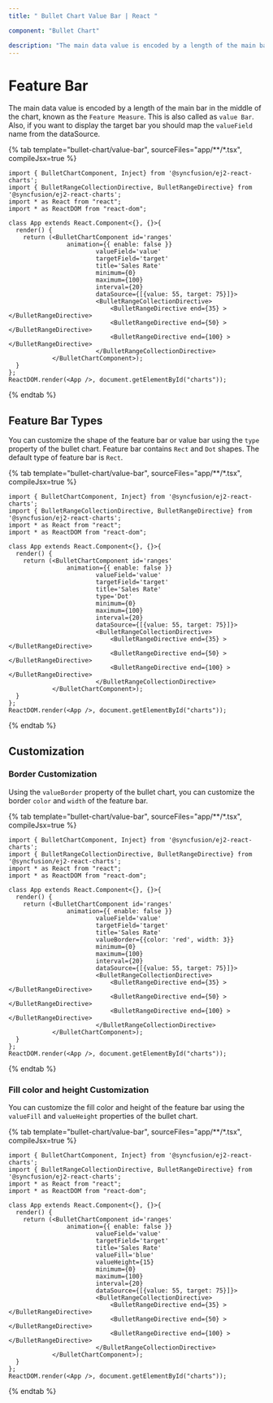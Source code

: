 ```yaml
---
title: " Bullet Chart Value Bar | React "

component: "Bullet Chart"

description: "The main data value is encoded by a length of the main bar in the middle of the chart, known as the Feature Measure. "
---
```


# Feature Bar

The main data value is encoded by a length of the main bar in the middle of the chart, known as the `Feature Measure`. This is also called as `value Bar`. Also, if you want to display the target bar you should map the `valueField` name from the dataSource.

{% tab template="bullet-chart/value-bar", sourceFiles="app/**/*.tsx", compileJsx=true %}

```tsx
import { BulletChartComponent, Inject} from '@syncfusion/ej2-react-charts';
import { BulletRangeCollectionDirective, BulletRangeDirective} from '@syncfusion/ej2-react-charts';
import * as React from "react";
import * as ReactDOM from "react-dom";

class App extends React.Component<{}, {}>{
  render() {
    return (<BulletChartComponent id='ranges'
                animation={{ enable: false }}
                        valueField='value'
                        targetField='target'
                        title='Sales Rate'
                        minimum={0}
                        maximum={100}
                        interval={20}
                        dataSource={[{value: 55, target: 75}]}>
                        <BulletRangeCollectionDirective>
                            <BulletRangeDirective end={35} ></BulletRangeDirective>
                            <BulletRangeDirective end={50} ></BulletRangeDirective>
                            <BulletRangeDirective end={100} ></BulletRangeDirective>
                        </BulletRangeCollectionDirective>
            </BulletChartComponent>);
  }
};
ReactDOM.render(<App />, document.getElementById("charts"));
```

{% endtab %}

## Feature Bar Types

You can customize the shape of the feature bar or value bar using the `type` property of the bullet chart. Feature bar contains `Rect` and `Dot` shapes. The default type of feature bar is `Rect`.

{% tab template="bullet-chart/value-bar", sourceFiles="app/**/*.tsx", compileJsx=true %}

```tsx
import { BulletChartComponent, Inject} from '@syncfusion/ej2-react-charts';
import { BulletRangeCollectionDirective, BulletRangeDirective} from '@syncfusion/ej2-react-charts';
import * as React from "react";
import * as ReactDOM from "react-dom";

class App extends React.Component<{}, {}>{
  render() {
    return (<BulletChartComponent id='ranges'
                animation={{ enable: false }}
                        valueField='value'
                        targetField='target'
                        title='Sales Rate'
                        type='Dot'
                        minimum={0}
                        maximum={100}
                        interval={20}
                        dataSource={[{value: 55, target: 75}]}>
                        <BulletRangeCollectionDirective>
                            <BulletRangeDirective end={35} ></BulletRangeDirective>
                            <BulletRangeDirective end={50} ></BulletRangeDirective>
                            <BulletRangeDirective end={100} ></BulletRangeDirective>
                        </BulletRangeCollectionDirective>
            </BulletChartComponent>);
  }
};
ReactDOM.render(<App />, document.getElementById("charts"));
```

{% endtab %}

## Customization

### Border Customization

Using the `valueBorder` property of the bullet chart, you can customize the border `color` and `width` of the feature bar.

{% tab template="bullet-chart/value-bar", sourceFiles="app/**/*.tsx", compileJsx=true %}

```tsx
import { BulletChartComponent, Inject} from '@syncfusion/ej2-react-charts';
import { BulletRangeCollectionDirective, BulletRangeDirective} from '@syncfusion/ej2-react-charts';
import * as React from "react";
import * as ReactDOM from "react-dom";

class App extends React.Component<{}, {}>{
  render() {
    return (<BulletChartComponent id='ranges'
                animation={{ enable: false }}
                        valueField='value'
                        targetField='target'
                        title='Sales Rate'
                        valueBorder={{color: 'red', width: 3}}
                        minimum={0}
                        maximum={100}
                        interval={20}
                        dataSource={[{value: 55, target: 75}]}>
                        <BulletRangeCollectionDirective>
                            <BulletRangeDirective end={35} ></BulletRangeDirective>
                            <BulletRangeDirective end={50} ></BulletRangeDirective>
                            <BulletRangeDirective end={100} ></BulletRangeDirective>
                        </BulletRangeCollectionDirective>
            </BulletChartComponent>);
  }
};
ReactDOM.render(<App />, document.getElementById("charts"));
```

{% endtab %}

### Fill color and height Customization

You can customize the fill color and height of the feature bar using the `valueFill` and `valueHeight` properties of the bullet chart.

{% tab template="bullet-chart/value-bar", sourceFiles="app/**/*.tsx", compileJsx=true %}

```tsx
import { BulletChartComponent, Inject} from '@syncfusion/ej2-react-charts';
import { BulletRangeCollectionDirective, BulletRangeDirective} from '@syncfusion/ej2-react-charts';
import * as React from "react";
import * as ReactDOM from "react-dom";

class App extends React.Component<{}, {}>{
  render() {
    return (<BulletChartComponent id='ranges'
                animation={{ enable: false }}
                        valueField='value'
                        targetField='target'
                        title='Sales Rate'
                        valueFill='blue'
                        valueHeight={15}
                        minimum={0}
                        maximum={100}
                        interval={20}
                        dataSource={[{value: 55, target: 75}]}>
                        <BulletRangeCollectionDirective>
                            <BulletRangeDirective end={35} ></BulletRangeDirective>
                            <BulletRangeDirective end={50} ></BulletRangeDirective>
                            <BulletRangeDirective end={100} ></BulletRangeDirective>
                        </BulletRangeCollectionDirective>
            </BulletChartComponent>);
  }
};
ReactDOM.render(<App />, document.getElementById("charts"));
```

{% endtab %}